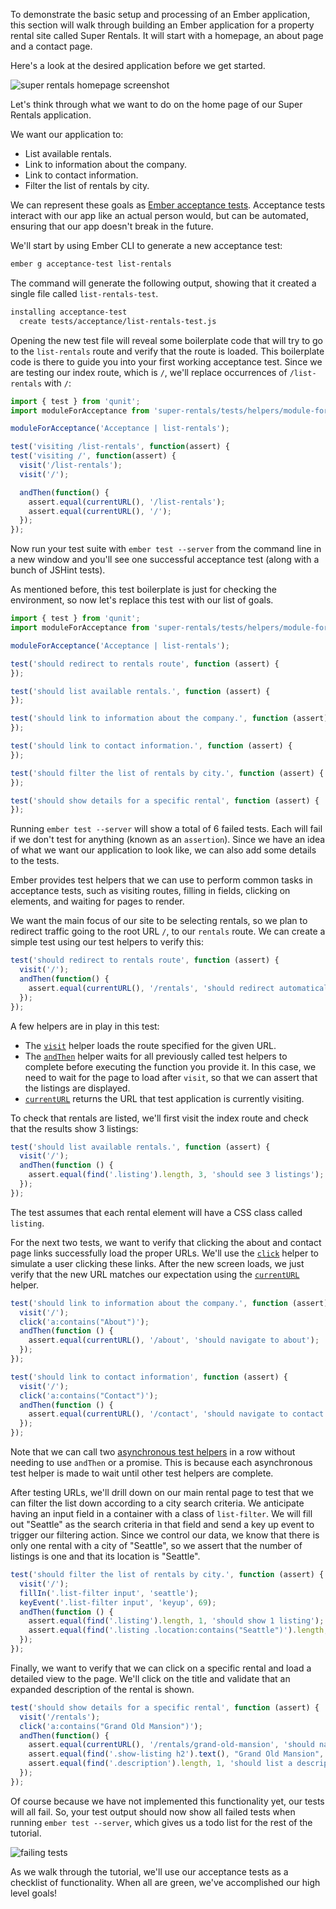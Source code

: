 To demonstrate the basic setup and processing of an Ember application, this section will walk through building an Ember application for a property rental site called Super Rentals.
It will start with a homepage, an about page and a contact page.

Here's a look at the desired application before we get started.

![super rentals homepage screenshot](/images/service/style-super-rentals-maps.png)

Let's think through what we want to do on the home page of our Super Rentals application.

We want our application to:

* List available rentals.
* Link to information about the company.
* Link to contact information.
* Filter the list of rentals by city.

We can represent these goals as [Ember acceptance tests](../../testing/acceptance/).
Acceptance tests interact with our app like an actual person would, but can be automated, ensuring that our app doesn't break in the future.

We'll start by using Ember CLI to generate a new acceptance test:

```bash
ember g acceptance-test list-rentals
```

The command will generate the following output, showing that it created a single file called `list-rentals-test`.

```bash
installing acceptance-test
  create tests/acceptance/list-rentals-test.js
```

Opening the new test file will reveal some boilerplate code that will try to go to the `list-rentals` route and verify that the route is loaded.
This boilerplate code is there to guide you into your first working acceptance test.
Since we are testing our index route, which is `/`, we'll replace occurrences of `/list-rentals` with `/`:

```javascript {data-filename=/tests/acceptance/list-rentals-test.js data-diff="-6,+7,-8,+9,-12,+13"}
import { test } from 'qunit';
import moduleForAcceptance from 'super-rentals/tests/helpers/module-for-acceptance';

moduleForAcceptance('Acceptance | list-rentals');

test('visiting /list-rentals', function(assert) {
test('visiting /', function(assert) {
  visit('/list-rentals');
  visit('/');

  andThen(function() {
    assert.equal(currentURL(), '/list-rentals');
    assert.equal(currentURL(), '/');
  });
});
```

Now run your test suite with `ember test --server` from the command line in a new window and you'll see one successful acceptance test (along with a bunch of JSHint tests).

As mentioned before, this test boilerplate is just for checking the environment, so now let's replace this test with our list of goals.

```javascript {data-filename=/tests/acceptance/list-rentals-test.js}
import { test } from 'qunit';
import moduleForAcceptance from 'super-rentals/tests/helpers/module-for-acceptance';

moduleForAcceptance('Acceptance | list-rentals');

test('should redirect to rentals route', function (assert) {
});

test('should list available rentals.', function (assert) {
});

test('should link to information about the company.', function (assert) {
});

test('should link to contact information.', function (assert) {
});

test('should filter the list of rentals by city.', function (assert) {
});

test('should show details for a specific rental', function (assert) {
});
```

Running `ember test --server` will show a total of 6 failed tests.  Each will fail if we don't test for anything
(known as an `assertion`).
Since we have an idea of what we want our application to look like, we can also add some details to the tests.

Ember provides test helpers that we can use to perform common tasks in acceptance
tests, such as visiting routes, filling in fields, clicking on elements, and
waiting for pages to render.

We want the main focus of our site to be selecting rentals, so we plan to redirect traffic going to the root URL `/`, to our `rentals` route.
We can create a simple test using our test helpers to verify this:

```javascript {data-filename=/tests/acceptance/list-rentals-test.js}
test('should redirect to rentals route', function (assert) {
  visit('/');
  andThen(function() {
    assert.equal(currentURL(), '/rentals', 'should redirect automatically');
  });
});
```
A few helpers are in play in this test:

* The [`visit`](http://emberjs.com/api/classes/Ember.Test.html#method_visit) helper loads the route specified for the given URL.
* The [`andThen`](../../testing/acceptance/#toc_wait-helpers) helper waits for all previously called test helpers to complete before executing the function you provide it.
In this case, we need to wait for the page to load after `visit`, so that we can assert that the listings are displayed.
* [`currentURL`](http://emberjs.com/api/classes/Ember.Test.html#method_currentURL) returns the URL that test application is currently visiting.

To check that rentals are listed, we'll first visit the index route and check that the results show 3 listings:

```javascript {data-filename=/tests/acceptance/list-rentals-test.js}
test('should list available rentals.', function (assert) {
  visit('/');
  andThen(function () {
    assert.equal(find('.listing').length, 3, 'should see 3 listings');
  });
});
```
The test assumes that each rental element will have a CSS class called `listing`.

For the next two tests, we want to verify that clicking the about and contact page links successfully load the proper URLs.
We'll use the [`click`](http://emberjs.com/api/classes/Ember.Test.html#method_click) helper to simulate a user clicking these links.
After the new screen loads, we just verify that the new URL matches our expectation using the [`currentURL`](http://emberjs.com/api/classes/Ember.Test.html#method_currentURL) helper.

```javascript {data-filename=/tests/acceptance/list-rentals-test.js}
test('should link to information about the company.', function (assert) {
  visit('/');
  click('a:contains("About")');
  andThen(function () {
    assert.equal(currentURL(), '/about', 'should navigate to about');
  });
});

test('should link to contact information', function (assert) {
  visit('/');
  click('a:contains("Contact")');
  andThen(function () {
    assert.equal(currentURL(), '/contact', 'should navigate to contact');
  });
});
```
Note that we can call two [asynchronous test helpers](../../testing/acceptance/#toc_asynchronous-helpers) in a row without needing to use `andThen` or a promise.
This is because each asynchronous test helper is made to wait until other test helpers are complete.

After testing URLs, we'll drill down on our main rental page to test that we can filter the list down according to a city search criteria.
We anticipate having an input field in a container with a class of `list-filter`.
We will fill out "Seattle" as the search criteria in that field and send a key up event to trigger our filtering action.
Since we control our data, we know that there is only one rental with a city of "Seattle", so we assert that the number of listings is one and that its location is "Seattle".

```javascript {data-filename=/tests/acceptance/list-rentals-test.js}
test('should filter the list of rentals by city.', function (assert) {
  visit('/');
  fillIn('.list-filter input', 'seattle');
  keyEvent('.list-filter input', 'keyup', 69);
  andThen(function () {
    assert.equal(find('.listing').length, 1, 'should show 1 listing');
    assert.equal(find('.listing .location:contains("Seattle")').length, 1, 'should contain 1 listing with location Seattle');
  });
});
```

Finally, we want to verify that we can click on a specific rental and load a detailed view to the page.
We'll click on the title and validate that an expanded description of the rental is shown.

```javascript {data-filename=/tests/acceptance/list-rentals-test.js}
test('should show details for a specific rental', function (assert) {
  visit('/rentals');
  click('a:contains("Grand Old Mansion")');
  andThen(function() {
    assert.equal(currentURL(), '/rentals/grand-old-mansion', 'should navigate to show route');
    assert.equal(find('.show-listing h2').text(), "Grand Old Mansion", 'should list rental title');
    assert.equal(find('.description').length, 1, 'should list a description of the property');
  });
});
```

Of course because we have not implemented this functionality yet, our tests will all fail.
So, your test output should now show all failed tests when running `ember test --server`, which gives us a todo list for the rest of the tutorial.

![failing tests](/images/acceptance-test/failed-acceptance-tests.png)

As we walk through the tutorial, we'll use our acceptance tests as a checklist of functionality.
When all are green, we've accomplished our high level goals!
